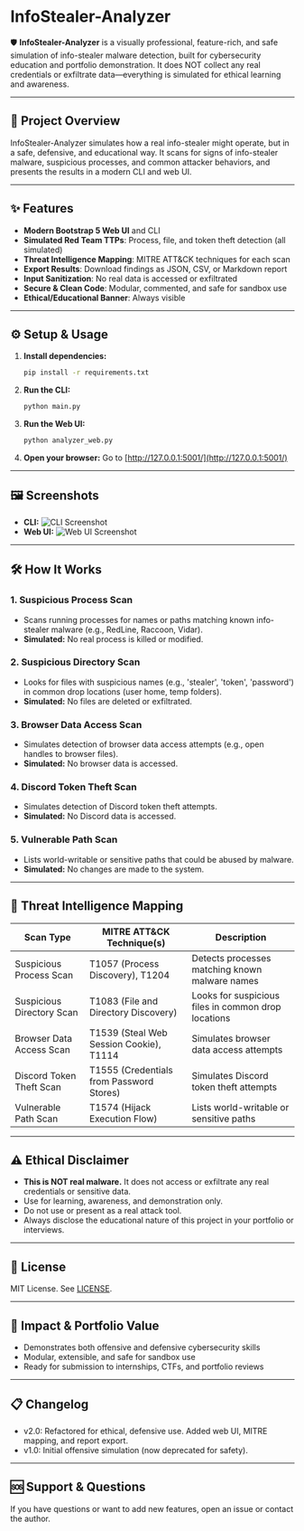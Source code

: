 # InfoStealer-Analyzer

🛡️ **InfoStealer-Analyzer** is a visually professional, feature-rich, and safe simulation of info-stealer malware detection, built for cybersecurity education and portfolio demonstration. It does NOT collect any real credentials or exfiltrate data—everything is simulated for ethical learning and awareness.

---

## 🚦 Project Overview
InfoStealer-Analyzer simulates how a real info-stealer might operate, but in a safe, defensive, and educational way. It scans for signs of info-stealer malware, suspicious processes, and common attacker behaviors, and presents the results in a modern CLI and web UI.

---

## ✨ Features
- **Modern Bootstrap 5 Web UI** and CLI
- **Simulated Red Team TTPs**: Process, file, and token theft detection (all simulated)
- **Threat Intelligence Mapping**: MITRE ATT&CK techniques for each scan
- **Export Results**: Download findings as JSON, CSV, or Markdown report
- **Input Sanitization**: No real data is accessed or exfiltrated
- **Secure & Clean Code**: Modular, commented, and safe for sandbox use
- **Ethical/Educational Banner**: Always visible

---

## ⚙️ Setup & Usage

1. **Install dependencies:**
   ```bash
   pip install -r requirements.txt
   ```
2. **Run the CLI:**
   ```bash
   python main.py
   ```
3. **Run the Web UI:**
   ```bash
   python analyzer_web.py
   ```
4. **Open your browser:**
   Go to [http://127.0.0.1:5001/](http://127.0.0.1:5001/)

---

## 🖼️ Screenshots
- **CLI:**
  ![CLI Screenshot](screenshot-cli.png)
- **Web UI:**
  ![Web UI Screenshot](screenshot-web.png)

---

## 🛠️ How It Works

### 1. Suspicious Process Scan
- Scans running processes for names or paths matching known info-stealer malware (e.g., RedLine, Raccoon, Vidar).
- **Simulated:** No real process is killed or modified.

### 2. Suspicious Directory Scan
- Looks for files with suspicious names (e.g., 'stealer', 'token', 'password') in common drop locations (user home, temp folders).
- **Simulated:** No files are deleted or exfiltrated.

### 3. Browser Data Access Scan
- Simulates detection of browser data access attempts (e.g., open handles to browser files).
- **Simulated:** No browser data is accessed.

### 4. Discord Token Theft Scan
- Simulates detection of Discord token theft attempts.
- **Simulated:** No Discord data is accessed.

### 5. Vulnerable Path Scan
- Lists world-writable or sensitive paths that could be abused by malware.
- **Simulated:** No changes are made to the system.

---

## 🧠 Threat Intelligence Mapping
| Scan Type                  | MITRE ATT&CK Technique(s)         | Description |
|----------------------------|------------------------------------|-------------|
| Suspicious Process Scan    | T1057 (Process Discovery), T1204   | Detects processes matching known malware names |
| Suspicious Directory Scan  | T1083 (File and Directory Discovery) | Looks for suspicious files in common drop locations |
| Browser Data Access Scan   | T1539 (Steal Web Session Cookie), T1114 | Simulates browser data access attempts |
| Discord Token Theft Scan   | T1555 (Credentials from Password Stores) | Simulates Discord token theft attempts |
| Vulnerable Path Scan       | T1574 (Hijack Execution Flow)      | Lists world-writable or sensitive paths |

---

## ⚠️ Ethical Disclaimer
- **This is NOT real malware.** It does not access or exfiltrate any real credentials or sensitive data.
- Use for learning, awareness, and demonstration only.
- Do not use or present as a real attack tool.
- Always disclose the educational nature of this project in your portfolio or interviews.

---

## 📝 License
MIT License. See [LICENSE](LICENSE).

---

## 🚀 Impact & Portfolio Value
- Demonstrates both offensive and defensive cybersecurity skills
- Modular, extensible, and safe for sandbox use
- Ready for submission to internships, CTFs, and portfolio reviews

---

## 📋 Changelog
- v2.0: Refactored for ethical, defensive use. Added web UI, MITRE mapping, and report export.
- v1.0: Initial offensive simulation (now deprecated for safety).

---

## 🆘 Support & Questions
If you have questions or want to add new features, open an issue or contact the author. 